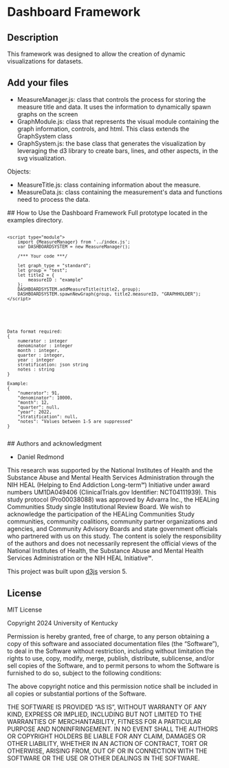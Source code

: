 # Dashboard Framework


## Description

This framework was designed to allow the creation of dynamic visualizations for datasets.


## Add your files
<ul>
    <li>MeasureManager.js: class that controls the process for storing the measure title and data. It uses the information to dynamically spawn graphs on the screen</li>
    <li>GraphModule.js: class that represents the visual module containing the graph information, controls, and html. This class extends the GraphSystem class</li>
    <li>GraphSystem.js: the base class that generates the visualization by leveraging the d3 library to create bars, lines, and other aspects, in the svg visualization.</li>
</ul>

Objects:
<ul>
    <li>MeasureTitle.js: class containing information about the measure.</li>
    <li>MeasureData.js: class containing the measurement's data and functions need to process the data.</li>
</ul>
## How to Use the Dashboard Framework
Full prototype located in the examples directory. 

<code>

    <script type="module">
        import {MeasureManager} from '../index.js';
        var DASHBOARDSYSTEM = new MeasureManager();

        /*** Your code ***/
        
        let graph_type = "standard";
        let group = "test";
        let title2 = {
            measureID : "example"
        };
        DASHBOARDSYSTEM.addMeasureTitle(title2, group);
        DASHBOARDSYSTEM.spawnNewGraph(group, title2.measureID, "GRAPHHOLDER");
    </script>
</code>
<code>

    Data format required:
    {
        numerator : integer
        denominator : integer
        month : integer,
        quarter : integer,
        year : integer
        stratification: json string
        notes : string
    }

    Example:
    {
        "numerator": 91,
        "denominator": 10000,
        "month": 12,
        "quarter": null,
        "year": 2022,
        "stratification": null,
        "notes": "Values between 1-5 are suppressed"
    }
</code>
## Authors and acknowledgment

<ul>
    <li>Daniel Redmond</li>
</ul>

This research was supported by the National Institutes of Health and the Substance Abuse and Mental Health Services Administration through the NIH HEAL (Helping to End Addiction Long-term&#8480;) Initiative under award numbers UM1DA049406 (ClinicalTrials.gov Identifier: NCT04111939). This study protocol (Pro00038088) was approved by Advarra Inc., the HEALing Communities Study single Institutional Review Board. We wish to acknowledge the participation of the HEALing Communities Study communities, community coalitions, community partner organizations and agencies, and Community Advisory Boards and state government officials who partnered with us on this study. The content is solely the responsibility of the authors and does not necessarily represent the official views of the National Institutes of Health, the Substance Abuse and Mental Health Services Administration or the NIH HEAL Initiative&#8480;.

This project was built upon <a href="https://d3js.org/">d3js</a> version 5.

## License
MIT License

Copyright 2024 University of Kentucky

Permission is hereby granted, free of charge, to any person obtaining a copy of this software and associated documentation files (the “Software”), to deal in the Software without restriction, including without limitation the rights to use, copy, modify, merge, publish, distribute, sublicense, and/or sell copies of the Software, and to permit persons to whom the Software is furnished to do so, subject to the following conditions:

The above copyright notice and this permission notice shall be included in all copies or substantial portions of the Software.

THE SOFTWARE IS PROVIDED “AS IS”, WITHOUT WARRANTY OF ANY KIND, EXPRESS OR IMPLIED, INCLUDING BUT NOT LIMITED TO THE WARRANTIES OF MERCHANTABILITY, FITNESS FOR A PARTICULAR PURPOSE AND NONINFRINGEMENT. IN NO EVENT SHALL THE AUTHORS OR COPYRIGHT HOLDERS BE LIABLE FOR ANY CLAIM, DAMAGES OR OTHER LIABILITY, WHETHER IN AN ACTION OF CONTRACT, TORT OR OTHERWISE, ARISING FROM, OUT OF OR IN CONNECTION WITH THE SOFTWARE OR THE USE OR OTHER DEALINGS IN THE SOFTWARE.

